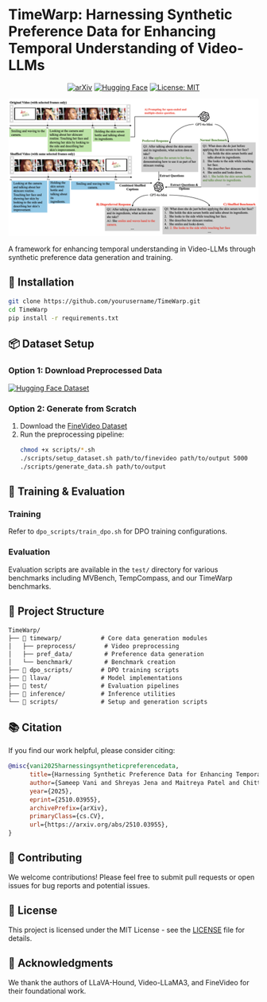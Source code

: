 # TimeWarp: Harnessing Synthetic Preference Data for Enhancing Temporal Understanding of Video-LLMs

<div align="center">

[![arXiv](https://img.shields.io/badge/arXiv-2024.XXXXX-b31b1b.svg?style=flat-square)](https://arxiv.org/abs/2024.XXXXX)
[![Hugging Face](https://img.shields.io/badge/%F0%9F%A4%97%20Hugging%20Face-Models-blue?style=flat-square)](https://huggingface.co/time-warp)
[![License: MIT](https://img.shields.io/badge/License-MIT-yellow.svg?style=flat-square)](https://opensource.org/licenses/MIT)

![Pipeline Overview](img/pipeline.png)

</div>

A framework for enhancing temporal understanding in Video-LLMs through synthetic preference data generation and training.


## 🚀 Installation

```bash
git clone https://github.com/yourusername/TimeWarp.git
cd TimeWarp
pip install -r requirements.txt
```

## 📦 Dataset Setup

### Option 1: Download Preprocessed Data
[![Hugging Face Dataset](https://img.shields.io/badge/%F0%9F%A4%97%20Dataset-TimeWarp-orange?style=flat-square)](https://huggingface.co/datasets/time-warp/timewarp-data)

### Option 2: Generate from Scratch

1. Download the [FineVideo Dataset](https://huggingface.co/HuggingFaceFV/finevideo)
2. Run the preprocessing pipeline:
   ```bash
   chmod +x scripts/*.sh
   ./scripts/setup_dataset.sh path/to/finevideo path/to/output 5000
   ./scripts/generate_data.sh path/to/output
   ```

## 🎯 Training & Evaluation

### Training
Refer to `dpo_scripts/train_dpo.sh` for DPO training configurations.

### Evaluation
Evaluation scripts are available in the `test/` directory for various benchmarks including MVBench, TempCompass, and our TimeWarp benchmarks.

## 📁 Project Structure

```
TimeWarp/
├── 📂 timewarp/           # Core data generation modules
│   ├── preprocess/        # Video preprocessing
│   ├── pref_data/         # Preference data generation
│   └── benchmark/         # Benchmark creation
├── 📂 dpo_scripts/        # DPO training scripts
├── 📂 llava/              # Model implementations
├── 📂 test/               # Evaluation pipelines
├── 📂 inference/          # Inference utilities
└── 📂 scripts/            # Setup and generation scripts
```

## 📚 Citation

If you find our work helpful, please consider citing:

```bibtex
@misc{vani2025harnessingsyntheticpreferencedata,
      title={Harnessing Synthetic Preference Data for Enhancing Temporal Understanding of Video-LLMs}, 
      author={Sameep Vani and Shreyas Jena and Maitreya Patel and Chitta Baral and Somak Aditya and Yezhou Yang},
      year={2025},
      eprint={2510.03955},
      archivePrefix={arXiv},
      primaryClass={cs.CV},
      url={https://arxiv.org/abs/2510.03955}, 
}
```

## 🤝 Contributing

We welcome contributions! Please feel free to submit pull requests or open issues for bug reports and potential issues.

## 📄 License

This project is licensed under the MIT License - see the [LICENSE](LICENSE) file for details.

## 🙏 Acknowledgments

We thank the authors of LLaVA-Hound, Video-LLaMA3, and FineVideo for their foundational work.

